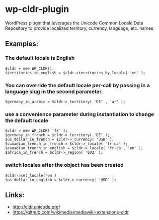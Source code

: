 # wp-cldr-plugin

WordPress plugin that leverages the Unicode Common Locale Data Repository to provide localized territory, currency, language, etc. names.

## 

## Examples:
### The default locale is English
```
$cldr = new WP_CLDR();
$territories_in_english = $cldr->territories_by_locale( 'en' );
```

### You can override the default locale per-call by passing in a language slug in the second parameter.
```$germany_in_arabic = $cldr->_territory( 'DE' , 'ar' );```

### use a convenience parameter during instantiation to change the default locale
```
$cldr = new WP_CLDR( 'fr' );
$germany_in_french = $cldr->_territory( 'DE' );
$us_dollar_in_french = $cldr->_currency( 'USD' );
$canadian_french_in_french = $cldr->_locale( 'fr-ca' );
$canadian_french_in_english = $cldr->_locale( 'fr-ca', 'en' );
$africa_in_french = $cldr->_region( '002' );
```

### switch locales after the object has been created
```
$cldr->set_locale('en')
$us_dollar_in_english = $cldr->_currency( 'USD' );
```

## Links:
* http://cldr.unicode.org/
* https://github.com/wikimedia/mediawiki-extensions-cldr
